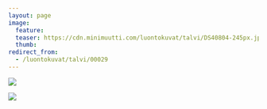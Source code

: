 ```yaml
---
layout: page
image:
  feature:
  teaser: https://cdn.minimuutti.com/luontokuvat/talvi/DS40804-245px.jpg
  thumb:
redirect_from:
  - /luontokuvat/talvi/00029
---
```


![](https://cdn.minimuutti.com/luontokuvat/talvi/DS40796-800px.jpg)

![](https://cdn.minimuutti.com/luontokuvat/talvi/DS40804-800px.jpg)
